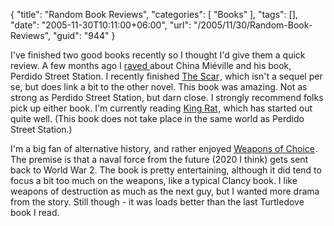 {
	"title": "Random Book Reviews",
	"categories": [
		"Books"
	],
	"tags": [],
	"date": "2005-11-30T10:11:00+06:00",
	"url": "/2005/11/30/Random-Book-Reviews",
	"guid": "944"
}

I've finished two good books recently so I thought I'd give them a quick review. A few months ago I <a href="http://ray.camdenfamily.com/index.cfm/2005/9/13/Book-Review-Perdido-Street-Station-by-China-Mieville">raved </a> about China Mi&eacute;ville and his book, Perdido Street Station. I recently finished <a href="http://www.amazon.com/exec/obidos/redirect?link_code=ur2&tag=raymondcamden-20&camp=1789&creative=9325&path=http%3A%2F%2Fwww.amazon.com%2Fgp%2Fproduct%2F0345444388%2Fqid%3D1133363016%2Fsr%3D8-1%2Fref%3Dpd_bbs_1%3Fn%3D507846%2526s%3Dbooks%2526v%3Dglance">The Scar</a><img src="http://www.assoc-amazon.com/e/ir?t=raymondcamden-20&amp;l=ur2&amp;o=1" width="1" height="1" border="0" alt="" style="border:none !important; margin:0px !important;" />, which isn't a sequel per se, but does link a bit to the other novel. This book was amazing. Not as strong as Perdido Street Station, but darn close. I strongly recommend folks pick up either book. I'm currently reading <a href="http://www.amazon.com/exec/obidos/redirect?link_code=ur2&tag=raymondcamden-20&camp=1789&creative=9325&path=http%3A%2F%2Fwww.amazon.com%2Fgp%2Fproduct%2F0312890729%2Fqid%3D1133363167%2Fsr%3D8-2%2Fref%3Dpd_bbs_2%3Fn%3D507846%2526s%3Dbooks%2526v%3Dglance">King Rat</a><img src="http://www.assoc-amazon.com/e/ir?t=raymondcamden-20&amp;l=ur2&amp;o=1" width="1" height="1" border="0" alt="" style="border:none !important; margin:0px !important;" />, which has started out quite well. (This book does not take place in the same world as Perdido Street Station.)

I'm a big fan of alternative history, and rather enjoyed <a href="http://www.amazon.com/exec/obidos/redirect?link_code=ur2&tag=raymondcamden-20&camp=1789&creative=9325&path=http%3A%2F%2Fwww.amazon.com%2Fgp%2Fproduct%2F0345457129%2Fqid%3D1133363266%2Fsr%3D2-2%2Fref%3Dpd_bbs_b_2_2%3Fs%3Dbooks%2526v%3Dglance%2526n%3D283155">Weapons of Choice</a><img src="http://www.assoc-amazon.com/e/ir?t=raymondcamden-20&amp;l=ur2&amp;o=1" width="1" height="1" border="0" alt="" style="border:none !important; margin:0px !important;" />. The premise is that a naval force from the future (2020 I think) gets sent back to World War 2. The book is pretty entertaining, although it did tend to focus a bit too much on the weapons, like a typical Clancy book. I like weapons of destruction as much as the next guy, but I wanted more drama from the story. Still though - it was loads better than the last Turtledove book I read.